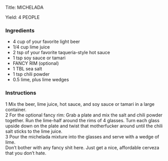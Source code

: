 <!DOCTYPE HTML PUBLIC "-//W3C//DTD HTML 4.0 Transitional//EN">
<html>
  <head>
  <title>MICHELADA</title><link rel='stylesheet' href='style.css' type='text/css'><meta http-equiv="Content-Style-Stype" content="text/css">
     <meta http-equiv="Content-Type" content="text/html;charset=utf-8">
     </head><body><div class="recipe" itemscope itemtype="http://schema.org/Recipe"><div class='header'><p class="title"><span class="label">Title:</span> <span itemprop="name">MICHELADA</span></p>
<p class="yields"><span class="label">Yield:</span> <span itemprop="recipeYield">4 PEOPLE</span></p>
</div><div class="ing"><h3>Ingredients</h3><ul class="ing"><li class="ing" itemprop="ingredients">4 cup of your favorite light beer </li>
<li class="ing" itemprop="ingredients">1/4 cup lime juice </li>
<li class="ing" itemprop="ingredients">2 tsp of your favorite taqueria-style hot sauce </li>
<li class="ing" itemprop="ingredients">1 tsp soy sauce or tamari </li>
<li class="ing" itemprop="ingredients">FANCY RIM (optional)</li>
<li class="ing" itemprop="ingredients">1 TBL sea salt </li>
<li class="ing" itemprop="ingredients">1 tsp chili powder </li>
<li class="ing" itemprop="ingredients">0.5 lime, plus lime wedges </li>
</ul>
</div>
<div class="instructions"><h3 class="Instructions">Instructions</h3><div itemprop="recipeInstructions"><p>1 Mix the beer, lime juice, hot sauce, and soy sauce or tamari in a large container.<br>2 For the optional fancy rim: Grab a plate and mix the salt and chili powder together. Run the lime-half around the rims of 4 glasses. Turn each glass upside down on the plate and twist that motherfucker around until the chili salt sticks to the lime juice.<br>3 Pour the michelada mixture into the glasses and serve with a wedge of lime.<br>Don’t bother with any fancy shit here. Just get a nice, affordable cerveza that you don’t hate.</p></div></div></div>

</body>
</html>